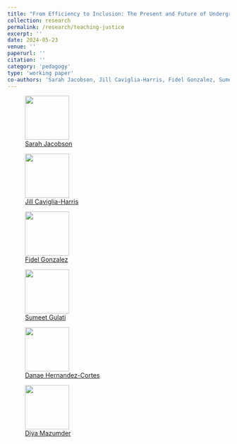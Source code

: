 ```yaml
---
title: "From Efficiency to Inclusion: The Present and Future of Undergraduate Teaching in Environmental and Natural Resource Economics"
collection: research
permalink: /research/teaching-justice
excerpt: ''
date: 2024-05-23
venue: ''
paperurl: ''
citation: ''
category: 'pedagogy'
type: 'working paper'
co-authors: 'Sarah Jacobson, Jill Caviglia-Harris, Fidel Gonzalez, Sumeet Gulati, Danae Hernandez-Cortes, and Diya Mazumder'
---
```


<!-- Google tag (gtag.js) -->
<script async src="https://www.googletagmanager.com/gtag/js?id=G-Q95WSVMDNZ"></script>
<script>
  window.dataLayer = window.dataLayer || [];
  function gtag(){dataLayer.push(arguments);}
  gtag('js', new Date());

  gtag('config', 'G-Q95WSVMDNZ');
</script>

<body>
<div class="image-container">
        <figure>
            <img src="/images/co-authors/sarah_jacobson.png" width="100" height="auto">
            <figcaption><a href="https://econ.williams.edu/profile/saj2/" target="_blank"> Sarah Jacobson </a></figcaption>
        </figure>
        <figure>
            <img src="/images/co-authors/jill_caviglia_harris.png" width="100" height="auto">
            <figcaption><a href="https://jlcaviglia-harris.wixsite.com/jlcaviglia-harris" target="_blank">Jill Caviglia-Harris</a></figcaption>
        </figure>
        <figure>
            <img src="/images/co-authors/fidel_gonzalez.png" width="100" height="auto">
            <figcaption><a href="https://sites.google.com/view/fidelgonzalez" target="_blank">Fidel Gonzalez</a></figcaption>
        </figure>        
        <figure>
            <img src="/images/co-authors/sumeet_gulati.png" width="100" height="auto">
            <figcaption><a href="https://sumeetgulati.landfood.ubc.ca/" target="_blank">Sumeet Gulati</a></figcaption>
        </figure>
        <figure>
            <img src="/images/co-authors/danae_hernandez-cortes.png" width="100" height="auto">
            <figcaption><a href="https://hernandezcortes.github.io/" target="_blank">Danae Hernandez-Cortes</a></figcaption>
        </figure>
        <figure>
            <img src="/images/co-authors/diya_mazumder.png" width="100" height="auto">
            <figcaption><a href="https://sites.soka.edu/dmazumder/" target="_blank">Diya Mazumder</a></figcaption>
        </figure>                
        <!-- Add more images as needed -->
    </div>
</body>


<!--
<details open>
<summary>
Abstract
</summary>

<p>

</p>

</details>


-->